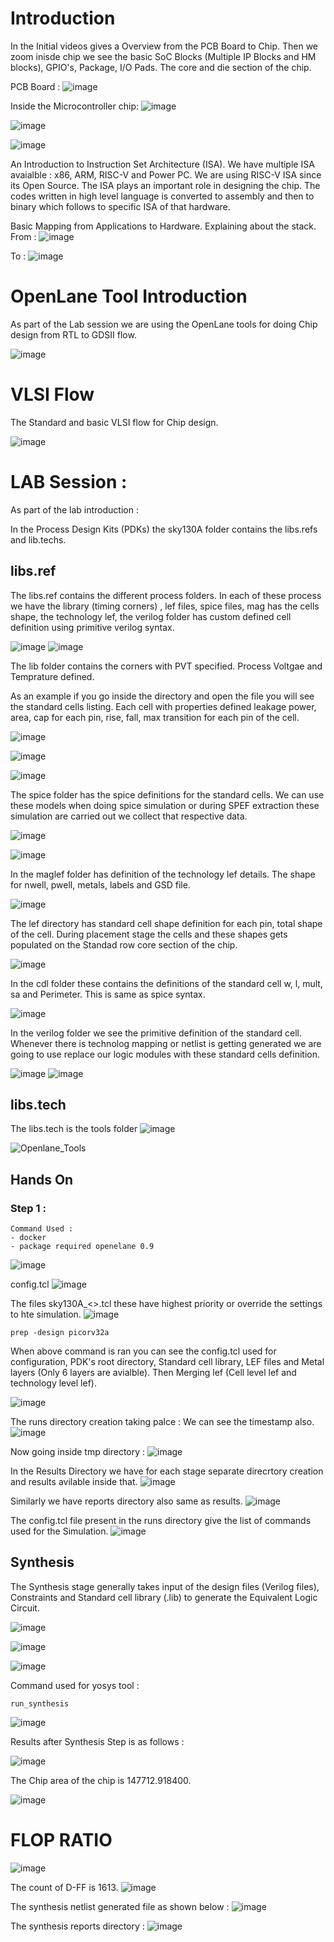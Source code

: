 # Introduction
In the Initial videos gives a Overview from the PCB Board to Chip. Then we zoom inisde chip we see the basic SoC Blocks (Multiple IP Blocks and HM blocks), GPIO's, Package, I/O Pads. The core and die section of the chip. 

PCB Board : 
![image](https://github.com/user-attachments/assets/8a993c2a-8282-4995-8df2-0095c55130a4)

Inside the Microcontroller chip:
![image](https://github.com/user-attachments/assets/dc0e0cfa-4d6f-4003-a3fe-b243c8cc2c32)

![image](https://github.com/user-attachments/assets/c28de1c5-ebc4-4c4d-81bf-307c8b3e9c01)

![image](https://github.com/user-attachments/assets/1b4c7c29-71ca-4864-ab74-c59dfad12b75)

An Introduction to Instruction Set Architecture (ISA). We have multiple ISA avaialble : x86, ARM, RISC-V and Power PC. We are using RISC-V ISA since its Open Source. The ISA plays an important role in designing the chip. The codes written in high level language is converted to assembly and then to binary which follows to specific ISA of that hardware.

Basic Mapping from Applications to Hardware. Explaining about the stack. 
From : 
![image](https://github.com/user-attachments/assets/5c39b432-4b7f-4b75-a7d2-c2b0b32f4763)

To :
![image](https://github.com/user-attachments/assets/6bb18f37-0f21-4cea-8bac-afdfd08741f8)

# OpenLane Tool Introduction
As part of the Lab session we are using the OpenLane tools for doing Chip design from RTL to GDSII flow. 
 
![image](https://github.com/user-attachments/assets/721afbca-51f4-4e04-97c4-636b4fa2e463)

# VLSI Flow 
The Standard and basic VLSI flow for Chip design.

![image](https://github.com/user-attachments/assets/c36058e1-37bc-4bbb-865d-7d3f98f3dc67)


# LAB Session :

As part of the lab introduction : 

In the Process Design Kits (PDKs) the sky130A folder contains the libs.refs and lib.techs.

## libs.ref
The libs.ref contains the different process folders. In each of these process we have the library (timing corners) , lef files, spice files, mag has the cells shape, the technology lef, the verilog folder has custom defined cell definition using primitive verilog syntax. 

![image](https://github.com/user-attachments/assets/b5198ae1-22b7-4485-b9fd-968a70851651)
![image](https://github.com/user-attachments/assets/2746b90e-6843-44f7-be7b-fc1b2b71f547)

The lib folder contains the corners with PVT specified. Process Voltgae and Temprature defined. 


As an example if you go inside the directory and open the file you will see the standard cells listing. Each cell with properties defined leakage power, area, cap for each pin, rise, fall, max transition for each pin of the cell.

![image](https://github.com/user-attachments/assets/383434b5-eb07-43b5-b63e-264d42d58f4d)

![image](https://github.com/user-attachments/assets/ac36074c-4ac7-443c-a3ce-026ba0ce8c55)

![image](https://github.com/user-attachments/assets/98ddae50-bb5b-466a-adba-5ca68390c474)

The spice folder has the spice definitions for the standard cells. We can use these models when doing spice simulation or during SPEF extraction these simulation are carried out we collect that respective data.

![image](https://github.com/user-attachments/assets/976d6b96-318d-40d4-8ebf-ec1b2ae10ba7)

![image](https://github.com/user-attachments/assets/2f512f3f-6f44-47d8-b629-98d85a94888a)

In the maglef folder has definition of the technology lef details. The shape for nwell, pwell, metals, labels and GSD file.

![image](https://github.com/user-attachments/assets/84d67c13-227b-4313-9ce7-722ae8dd81b7)

The lef directory has standard cell shape definition for each pin, total shape of the cell. During placement stage the cells and these shapes gets populated on the Standad row core section of the chip. 

![image](https://github.com/user-attachments/assets/97762480-af30-48fd-af3c-e0c8d581cba7)

In the cdl folder these contains the definitions of the standard cell w, l, mult, sa and Perimeter. This is same as spice syntax.

![image](https://github.com/user-attachments/assets/3ca46585-1307-4796-a757-cb2f0aae0881)

In the verilog folder we see the primitive definition of the standard cell. Whenever there is technolog mapping or netlist is getting generated we are going to use replace our logic modules with these standard cells definition. 

![image](https://github.com/user-attachments/assets/513fbd47-510d-4340-9717-5f2fae3bd869)
![image](https://github.com/user-attachments/assets/e4928df4-f979-4c52-863e-55fa6dbc14a4)

## libs.tech

The libs.tech is the tools folder
![image](https://github.com/user-attachments/assets/c8924444-b4a1-42e7-9404-9af0d81858d2)

![Openlane_Tools](https://github.com/user-attachments/assets/31e8e2a7-e907-452f-969c-e37a21a54ed7)

## Hands On

### Step 1 : 

```
Command Used :
- docker
- package required openelane 0.9
```

![image](https://github.com/user-attachments/assets/455f068b-f0eb-4c30-9bcd-0acd290d60c5)



config.tcl
![image](https://github.com/user-attachments/assets/60f54bd9-72d0-47db-8897-f02103cbf3d8)

The files sky130A_<>.tcl these have highest priority or override the settings to hte simulation. 
![image](https://github.com/user-attachments/assets/3c5ff9e4-ae46-4877-8a9b-abfe1be59396)

```
prep -design picorv32a
```
When above command is ran you can see the config.tcl used for configuration, PDK's root directory, Standard cell library, LEF files and Metal layers (Only 6 layers are avialble). Then Merging lef (Cell level lef and technology level lef). 

![image](https://github.com/user-attachments/assets/48f57d8a-92d7-47a5-a5d2-8e0b4b59579b)

The runs directory creation taking palce : We can see the timestamp also. 
![image](https://github.com/user-attachments/assets/ad7c2b95-ee30-4aca-9926-b1e68230de87)

Now going inside tmp directory : 
![image](https://github.com/user-attachments/assets/ca7c1984-6c26-4e60-b549-ce81db3ba1b8)

In the Results Directory we have for each stage separate direcrtory creation and results avilable inside that. 
![image](https://github.com/user-attachments/assets/cb8469af-f6d7-4f5d-8722-58255f5bfbbc)

Similarly we have reports directory also same as results.
![image](https://github.com/user-attachments/assets/dc04e639-ccaf-4a9c-b657-7106c039c313)

The config.tcl file present in the runs directory give the list of commands used for the Simulation. 
![image](https://github.com/user-attachments/assets/94e71dc3-efbc-45f4-948c-623d4060d562)

## Synthesis 

The Synthesis stage generally takes input of the design files (Verilog files), Constraints and Standard cell library (.lib) to generate the Equivalent Logic Circuit. 

![image](https://github.com/user-attachments/assets/60efdfa2-217d-44af-a4fd-abf3c2521057)

![image](https://github.com/user-attachments/assets/434cce5c-ec21-4837-8cc2-0af7f8e78b38)

![image](https://github.com/user-attachments/assets/44ef1fad-70ad-4b77-9fdd-cf5e9974817d)

Command used for yosys tool : 
```
run_synthesis
```

![image](https://github.com/user-attachments/assets/4ac7a7c9-adfe-4a32-86d8-2ac2942f3d3d)

Results after Synthesis Step is as follows : 

![image](https://github.com/user-attachments/assets/a20b93e3-89b5-46ef-9dda-94c028d4904e)

The Chip area of the chip is 147712.918400.

![image](https://github.com/user-attachments/assets/303b1512-21c4-43f4-a2e5-2d638bd0171a)


# FLOP RATIO

![image](https://github.com/user-attachments/assets/d3a9dff9-4733-4f4d-8ec3-e523f1aa8af9)

The count of D-FF is 1613. 
![image](https://github.com/user-attachments/assets/f7436662-5992-4a4b-88c4-1182a6e88827)

The synthesis netlist generated file as shown below : 
![image](https://github.com/user-attachments/assets/f703d861-0859-4e9d-a6e3-f70464be50d7)

The synthesis reports directory : 
![image](https://github.com/user-attachments/assets/eec868f0-a68a-4a4b-bbbf-8586c8b27599)












